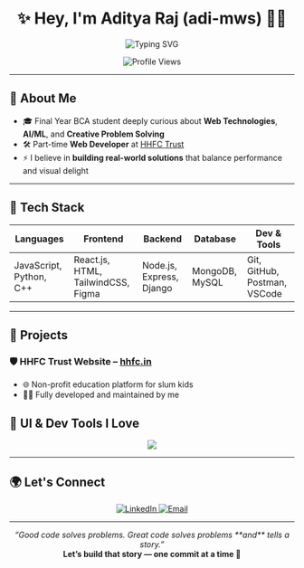 <!-- README.md -->

<h1 align="center">✨ Hey, I'm Aditya Raj (adi-mws) 👨‍💻</h1>

<p align="center">
  <img src="https://readme-typing-svg.demolab.com?font=Fira+Code&size=24&pause=1000&center=true&vCenter=true&width=900&lines=Full-Stack+Web+Developer+%7C+AI%2FML+Explorer;3rd+Year+BCA+Student+%7C+Creative+Problem+Solver+%E2%9A%95;Lover+of+Clean+UIs%2C+Smart+Backends+%26+Curious+Technologies" alt="Typing SVG" />
</p>

<p align="center">
  <img src="https://komarev.com/ghpvc/?username=adi-mws&label=Profile%20Views&color=0e75b6&style=flat" alt="Profile Views" />
</p>

---

## 🧠 About Me

- 🎓 Final Year BCA student deeply curious about **Web Technologies**, **AI/ML**, and **Creative Problem Solving**
- 🛠 Part-time **Web Developer** at [HHFC Trust](https://hhfc.in)
- ⚡ I believe in **building real-world solutions** that balance performance and visual delight

---

## 🧰 Tech Stack

| Languages       | Frontend                  | Backend                    | Database        | Dev & Tools                 |
|-----------------|---------------------------|----------------------------|------------------|-----------------------------|
| JavaScript, Python, C++ | React.js, HTML, TailwindCSS, Figma | Node.js, Express, Django | MongoDB, MySQL | Git, GitHub, Postman, VSCode |

---

## 🚀 Projects

### 🛡️ **HHFC Trust Website** – [hhfc.in](https://hhfc.in)  
- 🌐 Non-profit education platform for slum kids
- 🧑‍💻 Fully developed and maintained by me

## 🧩 UI & Dev Tools I Love

<p align="center">
  <img src="https://skillicons.dev/icons?i=react,nodejs,express,mongodb,django,figma,tailwind,git,motion,gsap,flask,github,vscode,cpp,python,js" />
</p>

---

## 🌍 Let's Connect

<p align="center">
  <a href="https://www.linkedin.com/in/aditya-raj-6409b8307" target="_blank">
    <img alt="LinkedIn" src="https://img.shields.io/badge/LinkedIn-blue?style=for-the-badge&logo=linkedin" />
  </a>
  <a href="mailto:your@email.com" target="_blank">
    <img alt="Email" src="https://img.shields.io/badge/Gmail-red?style=for-the-badge&logo=gmail&logoColor=white" />
  </a>
</p>

---

<p align="center">
  <i>“Good code solves problems. Great code solves problems **and** tells a story.”</i><br/>
  <b>Let’s build that story — one commit at a time 🚀</b>
</p>
